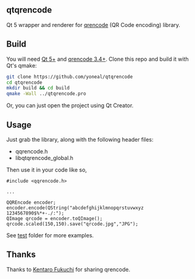 ## qtqrencode

Qt 5 wrapper and renderer for [qrencode](https://github.com/fukuchi/libqrencode) (QR Code encoding) library.

## Build

You will need [Qt 5+](http://qt-project.org/downloads) and [qrencode 3.4+](http://fukuchi.org/works/qrencode). Clone this repo and build it with Qt's qmake:
```bash
git clone https://github.com/yoneal/qtqrencode
cd qtqrencode
mkdir build && cd build
qmake -Wall ../qtqrencode.pro
```
Or, you can just open the project using Qt Creator.

## Usage

Just grab the library, along with the following header files:

* qqrencode.h
* libqtqrencode_global.h

Then use it in your code like so,
```
#include <qqrencode.h>

...

QQREncode encoder;
encoder.encode(QString("abcdefghijklmnopqrstuvwxyz 1234567890$%*+-./:");
QImage qrcode = encoder.toQImage();
qrcode.scaled(150,150).save("qrcode.jpg","JPG");
```

See [test](test) folder for more examples.

## Thanks

Thanks to [Kentaro Fukuchi](http://fukuchi.org) for sharing qrencode.

